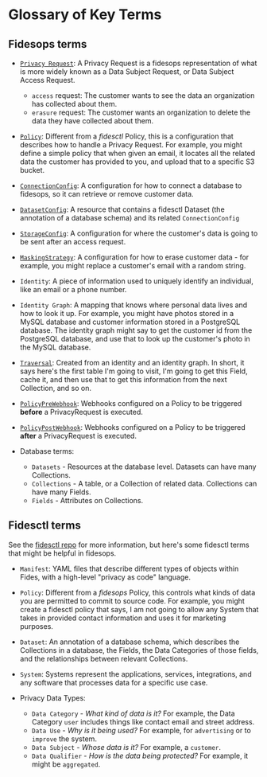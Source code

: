 # Glossary of Key Terms


## Fidesops terms

- [`Privacy Request`](guides/privacy_requests.md): A Privacy Request is a fidesops representation of what is more widely known as a Data Subject Request, or Data Subject Access Request.
    - `access` request: The customer wants to see the data an organization has collected about them.
    - `erasure` request: The customer wants an organization to delete the data they have collected about them.

- [`Policy`](guides/policies.md):  Different from a *fidesctl* Policy, this is a configuration that describes how to handle a Privacy Request. For example, you might define a simple policy that when given an email, it locates all the related data the customer has provided to you, and upload that to a specific S3 bucket.

- [`ConnectionConfig`](guides/database_connectors.md):  A configuration for how to connect a database to fidesops, so it can retrieve or remove customer data.

- [`DatasetConfig`](guides/datasets.md): A resource that contains a fidesctl Dataset (the annotation of a database schema) and its related `ConnectionConfig`

- [`StorageConfig`](guides/storage.md): A configuration for where the customer's data is going to be sent after an access request.

- [`MaskingStrategy`](guides/masking_strategies.md): A configuration for how to erase customer data - for example, you might replace a customer's email with a random string.

- `Identity`: A piece of information used to uniquely identify an individual, like an email or a phone number.

- `Identity Graph`:  A mapping that knows where personal data lives and how to look it up.  For example, you might have photos stored in a MySQL database and customer information stored in a PostgreSQL database.  The identity graph might say to get the customer id from the PostgreSQL database, and use that to look up the customer's photo in the MySQL database.

- [`Traversal`](guides/query_execution.md): Created from an identity and an identity graph. In short, it says here's the first table I'm going to visit, I'm going to get this Field, cache it, and then use that to get this information from the next Collection, and so on.

- [`PolicyPreWebhook`](guides/policy_webhooks.md): Webhooks configured on a Policy to be triggered **before** a PrivacyRequest is executed.

- [`PolicyPostWebhook`](guides/policy_webhooks.md): Webhooks configured on a Policy to be triggered **after** a PrivacyRequest is executed.

- Database terms:

    - `Datasets` - Resources at the database level. Datasets can have many Collections.
    - `Collections` - A table, or a Collection of related data. Collections can have many Fields.
    - `Fields` - Attributes on Collections.


## Fidesctl terms

See the [fidesctl repo](https://github.com/ethyca/fides) for more information, but here's some fidesctl terms that might be helpful in fidesops.

- `Manifest`: YAML files that describe different types of objects within Fides, with a high-level "privacy as code" language. 

- `Policy`: Different from a *fidesops* Policy, this controls what kinds of data you are permitted to commit to source code.  For example, you might create a fidesctl policy that says, I am not going to allow any System that takes in provided contact information and uses it for marketing purposes. 

- `Dataset`: An annotation of a database schema, which describes the Collections in a database, the Fields, the Data Categories of those fields, and the relationships between relevant Collections.

- `System`: Systems represent the applications, services, integrations, and any software that processes data for a specific use case.

- Privacy Data Types:
    - `Data Category` - *What kind of data is it?*  For example, the Data Category `user` includes things like contact email and street address.
    - `Data Use` - *Why is it being used?*  For example, for `advertising` or to `improve` the system.
    - `Data Subject` - *Whose data is it?* For example, a `customer`.
    - `Data Qualifier` - *How is the data being protected?* For example, it might be `aggregated`.
